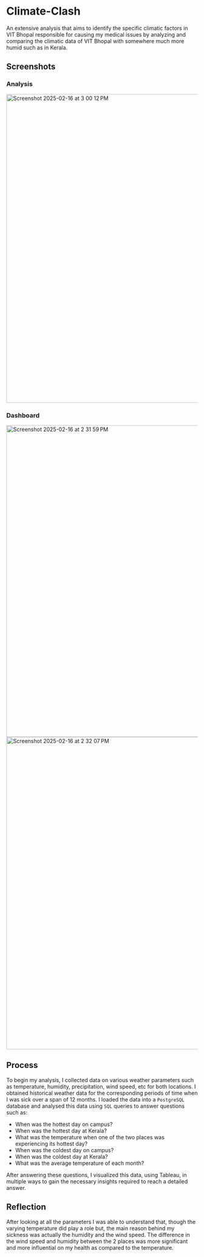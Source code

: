 # Climate-Clash
An extensive analysis that aims to identify the specific climatic factors in VIT Bhopal responsible for causing my medical issues by analyzing and comparing the climatic data of VIT Bhopal with somewhere much more humid such as in Kerala.

## Screenshots

### Analysis

<img width="810" alt="Screenshot 2025-02-16 at 3 00 12 PM" src="https://github.com/user-attachments/assets/aa366474-021b-487d-8936-5075d29b5f03" />

### Dashboard
<img width="818" alt="Screenshot 2025-02-16 at 2 31 59 PM" src="https://github.com/user-attachments/assets/dac2df10-b7c6-41cf-8d2b-6532683cc8ff" />

<img width="820" alt="Screenshot 2025-02-16 at 2 32 07 PM" src="https://github.com/user-attachments/assets/78e885ee-49bd-43fe-b3d3-8b2e884b86a3" />


## Process
To begin my analysis, I collected data on various weather parameters such as temperature, humidity, precipitation, wind speed, etc for both locations. I obtained historical weather data for the corresponding periods of time when I was sick over a span of 12 months.
I loaded the data into a `PostgreSQL` database and analysed this data using `SQL` queries to answer questions such as:
- When was the hottest day on campus?
- When was the hottest day at Kerala?
- What was the temperature when one of the two places was experiencing its hottest day?
- When was the coldest day on campus?
- When was the coldest day at Kerala?
- What was the average temperature of each month?
  
After answering these questions, I visualized this data, using Tableau, in multiple ways to gain the necessary insights required to reach a detailed answer.

## Reflection
After looking at all the parameters I was able to understand that, though the varying temperature did play a role but, the main reason behind my sickness was actually the humidity and the wind speed. The difference in the wind speed and humidity between the 2 places was  more significant and more influential on my health as compared to the temperature.
